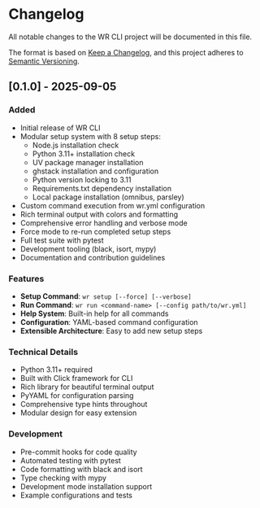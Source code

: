# Changelog

All notable changes to the WR CLI project will be documented in this file.

The format is based on [Keep a Changelog](https://keepachangelog.com/en/1.0.0/),
and this project adheres to [Semantic Versioning](https://semver.org/spec/v2.0.0.html).

## [0.1.0] - 2025-09-05

### Added

- Initial release of WR CLI
- Modular setup system with 8 setup steps:
  - Node.js installation check
  - Python 3.11+ installation check
  - UV package manager installation
  - ghstack installation and configuration
  - Python version locking to 3.11
  - Requirements.txt dependency installation
  - Local package installation (omnibus, parsley)
- Custom command execution from wr.yml configuration
- Rich terminal output with colors and formatting
- Comprehensive error handling and verbose mode
- Force mode to re-run completed setup steps
- Full test suite with pytest
- Development tooling (black, isort, mypy)
- Documentation and contribution guidelines

### Features

- **Setup Command**: `wr setup [--force] [--verbose]`
- **Run Command**: `wr run <command-name> [--config path/to/wr.yml]`
- **Help System**: Built-in help for all commands
- **Configuration**: YAML-based command configuration
- **Extensible Architecture**: Easy to add new setup steps

### Technical Details

- Python 3.11+ required
- Built with Click framework for CLI
- Rich library for beautiful terminal output
- PyYAML for configuration parsing
- Comprehensive type hints throughout
- Modular design for easy extension

### Development

- Pre-commit hooks for code quality
- Automated testing with pytest
- Code formatting with black and isort
- Type checking with mypy
- Development mode installation support
- Example configurations and tests
